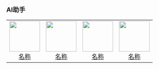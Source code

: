 ### AI助手

<table>
  <tr>
    <td style="text-align: center;">
      <a href="链接">
        <img src="png/AI助手/图片.png" width="80">
        <br>
        <span>名称</span>
      </a>
    </td>
    <td style="text-align: center;">
      <a href="链接">
        <img src="png/AI助手/图片.png" width="80">
        <br>
        <span>名称</span>
      </a>
    </td>
    <td style="text-align: center;">
      <a href="链接">
        <img src="png/AI助手/图片.png" width="80">
        <br>
        <span>名称</span>
      </a>
    </td>
    <td style="text-align: center;">
      <a href="链接">
        <img src="png/AI助手/图片.png" width="80">
        <br>
        <span>名称</span>
      </a>
    </td>
    </tr>
</table>